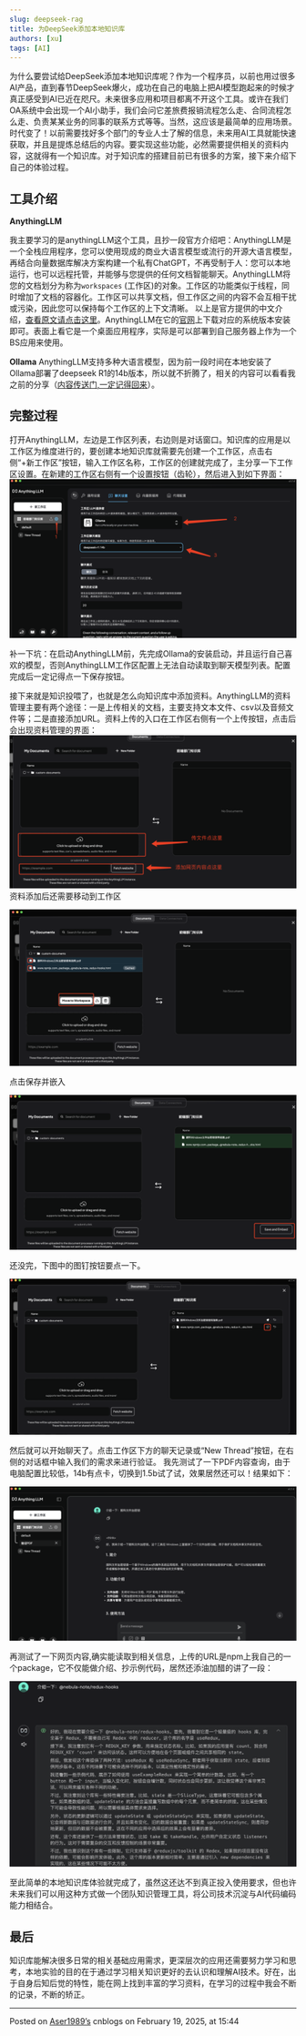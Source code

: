 ```yaml
---
slug: deepseek-rag
title: 为DeepSeek添加本地知识库
authors: [xu]
tags: [AI]
---
```


为什么要尝试给DeepSeek添加本地知识库呢？作为一个程序员，以前也用过很多AI产品，直到春节DeepSeek爆火，成功在自己的电脑上把AI模型跑起来的时候才真正感受到AI已近在咫尺。未来很多应用和项目都离不开这个工具。或许在我们OA系统中会出现一个AI小助手，我们会问它差旅费报销流程怎么走、合同流程怎么走、负责某某业务的同事的联系方式等等。当然，这应该是最简单的应用场景。时代变了！以前需要找好多个部门的专业人士了解的信息，未来用AI工具就能快速获取，并且是提炼总结后的内容。要实现这些功能，必然需要提供相关的资料内容，这就得有一个知识库。对于知识库的搭建目前已有很多的方案，接下来介绍下自己的体验过程。

## 工具介绍

**AnythingLLM**

我主要学习的是anythingLLM这个工具，且抄一段官方介绍吧：AnythingLLM是一个全栈应用程序，您可以使用现成的商业大语言模型或流行的开源大语言模型，再结合向量数据库解决方案构建一个私有ChatGPT，不再受制于人：您可以本地运行，也可以远程托管，并能够与您提供的任何文档智能聊天。AnythingLLM将您的文档划分为称为<code>workspaces</code>&nbsp;(工作区)的对象。工作区的功能类似于线程，同时增加了文档的容器化。工作区可以共享文档，但工作区之间的内容不会互相干扰或污染，因此您可以保持每个工作区的上下文清晰。
以上是官方提供的中文介绍，[查看原文请点击这里](https://github.com/Mintplex-Labs/anything-llm/blob/master/locales/README.zh-CN.md)。AnythingLLM在它的[官网](https://anythingllm.com/)上下载对应的系统版本安装即可。表面上看它是一个桌面应用程序，实际是可以部署到自己服务器上作为一个BS应用来使用。

**Ollama**
AnythingLLM支持多种大语言模型，因为前一段时间在本地安装了Ollama部署了deepseek R1的14b版本，所以就不折腾了，相关的内容可以看看我之前的分享（[内容传送门,一定记得回来](/blog/deepseek-locally)）。

## 完整过程
打开AnythingLLM，左边是工作区列表，右边则是对话窗口。知识库的应用是以工作区为维度进行的，要创建本地知识库就需要先创建一个工作区，点击右侧“+新工作区”按钮，输入工作区名称，工作区的创建就完成了，主分享一下工作区设置。在新建的工作区右侧有一个设置按钮（齿轮），然后进入到如下界面：
![](img-1.png)

补一下坑：在启动AnythingLLM前，先完成Ollama的安装启动，并且运行自己喜欢的模型，否则AnythingLLM工作区配置上无法自动读取到聊天模型列表。配置完成后一定记得点一下保存按钮。

接下来就是知识投喂了，也就是怎么向知识库中添加资料。AnythingLLM的资料管理主要有两个途径：一是上传相关的文档，主要支持文本文件、csv以及音频文件等；二是直接添加URL。资料上传的入口在工作区右侧有一个上传按钮，点击后会出现资料管理的界面：
![](img-2.png)
资料添加后还需要移动到工作区

![](img-3.png)

点击保存并嵌入

![](img-4.png)

还没完，下图中的图钉按钮要点一下。

![](img-5.png)

然后就可以开始聊天了。点击工作区下方的聊天记录或“New Thread”按钮，在右侧的对话框中输入我们的需求来进行验证。
我先测试了一下PDF内容查询，由于电脑配置比较低，14b有点卡，切换到1.5b试了试，效果居然还可以！结果如下：

![](img-6.png)

再测试了一下网页内容,确实能读取到相关信息，上传的URL是npm上我自己的一个package，它不仅能做介绍、抄示例代码，居然还添油加醋的讲了一段：

![](img-7.png)

至此简单的本地知识库体验就完成了，虽然这还达不到真正投入使用要求，但也许未来我们可以用这种方式做一个团队知识管理工具，将公司技术沉淀与AI代码编码能力相结合。


## 最后
知识库能解决很多日常的相关基础应用需求，更深层次的应用还需要努力学习和思考，本地实验的目的在于通过学习相关知识更好的去认识和理解AI技术。好在，出于自身后知后觉的特性，能在网上找到丰富的学习资料，在学习的过程中我会不断的记录，不断的矫正。


---

Posted on [Aser1989’s](https://www.cnblogs.com/aser1989) cnblogs on February 19, 2025, at 15:44
